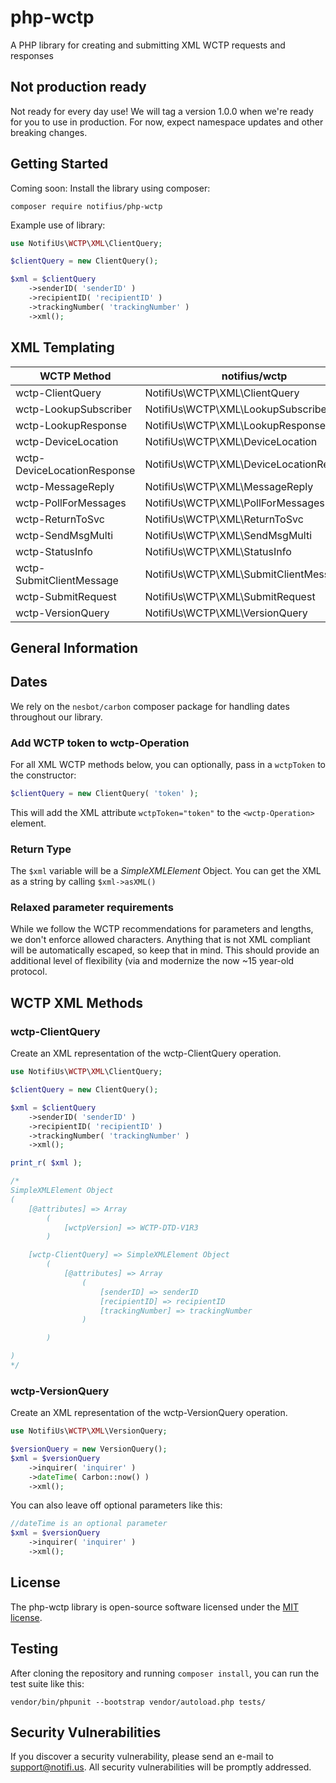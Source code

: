 # php-wctp

A PHP library for creating and submitting XML WCTP requests and responses


## Not production ready

Not ready for every day use! We will tag a version 1.0.0 when we're ready for you to use in production. 
For now, expect namespace updates and other breaking changes. 

## Getting Started

Coming soon: Install the library using composer: 

```console
composer require notifius/php-wctp
```

Example use of library: 

```php
use NotifiUs\WCTP\XML\ClientQuery;

$clientQuery = new ClientQuery();

$xml = $clientQuery
    ->senderID( 'senderID' )
    ->recipientID( 'recipientID' )
    ->trackingNumber( 'trackingNumber' )
    ->xml();
```


## XML Templating

| WCTP Method  | notifius/wctp   | Status |
|---------| --- | --- | 
|wctp-ClientQuery | NotifiUs\WCTP\XML\ClientQuery | &check; | &times; |
|wctp-LookupSubscriber | NotifiUs\WCTP\XML\LookupSubscriber |  &times; |
|wctp-LookupResponse | NotifiUs\WCTP\XML\LookupResponse |  &times; |
|wctp-DeviceLocation | NotifiUs\WCTP\XML\DeviceLocation |  &times; |
|wctp-DeviceLocationResponse |NotifiUs\WCTP\XML\DeviceLocationResponse |  &times; |
|wctp-MessageReply |NotifiUs\WCTP\XML\MessageReply |  &times; |
|wctp-PollForMessages |NotifiUs\WCTP\XML\PollForMessages |  &times; |
|wctp-ReturnToSvc |NotifiUs\WCTP\XML\ReturnToSvc |  &times; |
|wctp-SendMsgMulti | NotifiUs\WCTP\XML\SendMsgMulti |  &times; |
|wctp-StatusInfo |NotifiUs\WCTP\XML\StatusInfo |  &times; |
|wctp-SubmitClientMessage | NotifiUs\WCTP\XML\SubmitClientMessage | &times; |
|wctp-SubmitRequest | NotifiUs\WCTP\XML\SubmitRequest | &check; |
|wctp-VersionQuery | NotifiUs\WCTP\XML\VersionQuery | &check; |


## General Information

## Dates

We rely on the `nesbot/carbon` composer package for handling dates throughout our library. 


### Add WCTP token to wctp-Operation

For all XML WCTP methods below, you can optionally, pass in a `wctpToken` to the constructor:

```php
$clientQuery = new ClientQuery( 'token' );
```

This will add the XML attribute `wctpToken="token"` to the `<wctp-Operation>` element.


### Return Type
The `$xml` variable will be a *SimpleXMLElement* Object. You can get the XML as a string by calling `$xml->asXML()`

### Relaxed parameter requirements

While we follow the WCTP recommendations for parameters and lengths, we don't enforce allowed characters. 
Anything that is not XML compliant will be automatically escaped, so keep that in mind. 
This should provide an additional level of flexibility (via and modernize the now ~15 year-old protocol. 


## WCTP XML Methods

### wctp-ClientQuery

Create an XML representation of the wctp-ClientQuery operation. 

```php
use NotifiUs\WCTP\XML\ClientQuery;

$clientQuery = new ClientQuery();

$xml = $clientQuery
    ->senderID( 'senderID' )
    ->recipientID( 'recipientID' )
    ->trackingNumber( 'trackingNumber' )
    ->xml();

print_r( $xml );

/*
SimpleXMLElement Object
(
    [@attributes] => Array
        (
            [wctpVersion] => WCTP-DTD-V1R3
        )

    [wctp-ClientQuery] => SimpleXMLElement Object
        (
            [@attributes] => Array
                (
                    [senderID] => senderID
                    [recipientID] => recipientID
                    [trackingNumber] => trackingNumber
                )

        )

)
*/
```


### wctp-VersionQuery

Create an XML representation of the wctp-VersionQuery operation. 


```php
use NotifiUs\WCTP\XML\VersionQuery;

$versionQuery = new VersionQuery();
$xml = $versionQuery
    ->inquirer( 'inquirer' )
    ->dateTime( Carbon::now() )
    ->xml();
```

You can also leave off optional parameters like this:

```php
//dateTime is an optional parameter
$xml = $versionQuery
    ->inquirer( 'inquirer' )
    ->xml();
```

## License

The php-wctp library is open-source software licensed under the [MIT license](https://opensource.org/licenses/MIT). 

## Testing

After cloning the repository and running `composer install`, you can run the test suite like this:

```console
vendor/bin/phpunit --bootstrap vendor/autoload.php tests/
```

## Security Vulnerabilities

If you discover a security vulnerability, please send an e-mail to [support@notifi.us](mailto:support@notifi.us). All security vulnerabilities will be promptly addressed.

